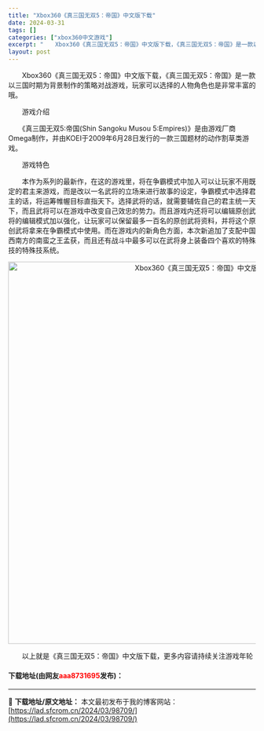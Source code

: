 ```yaml
---
title: "Xbox360《真三国无双5：帝国》中文版下载"
date: 2024-03-31
tags: []
categories: ["xbox360中文游戏"]
excerpt: "　　Xbox360《真三国无双5：帝国》中文版下载，《真三国无双5：帝国》是一款以三国时期为背景制作的策略对战游戏，玩家可以选择的人物角色也是非常丰富的哦。 　　游戏介绍 　　《真三国无双5:帝国(Shin Sangoku Musou 5:Empires)》是由游戏厂商Omega制作，并由KOEI于&hellip;"
layout: post
---
```


 <p>　　Xbox360《真三国无双5：帝国》中文版下载，《真三国无双5：帝国》是一款以三国时期为背景制作的策略对战游戏，玩家可以选择的人物角色也是非常丰富的哦。</p> <p>　　游戏介绍</p> <p>　　《真三国无双5:帝国(Shin Sangoku Musou 5:Empires)》是由游戏厂商Omega制作，并由KOEI于2009年6月28日发行的一款三国题材的动作割草类游戏。</p> <p>　　游戏特色</p> <p>　　本作为系列的最新作，在这的游戏里，将在争霸模式中加入可以让玩家不用既定的君主来游戏，而是改以一名武将的立场来进行故事的设定，争霸模式中选择君主的话，将运筹帷幄目标直指天下。选择武将的话，就需要辅佐自己的君主统一天下，而且武将可以在游戏中改变自己效忠的势力。而且游戏内还将可以编辑原创武将的编辑模式加以强化，让玩家可以保留最多一百名的原创武将资料，并将这个原创武将拿来在争霸模式中使用。而在游戏内的新角色方面，本次新追加了支配中国西南方的南蛮之王孟获，而且还有战斗中最多可以在武将身上装备四个喜欢的特殊技的特殊技系统。</p> <p align="center"><img align="" border="0" src="https://lad.sfcrom.cn/wp-content/uploads/2024/03/20240330_660841745fa80.jpg" width="778" alt="Xbox360《真三国无双5：帝国》中文版下载" /></p> <p>　　以上就是《真三国无双5：帝国》中文版下载，更多内容请持续关注游戏年轮</p> <p><h4>下载地址(由网友<font color="red">aaa8731695</font>发布)：</h4></p> 

---
📖 **下载地址/原文地址：** 本文最初发布于我的博客网站：[https://lad.sfcrom.cn/2024/03/98709/](https://lad.sfcrom.cn/2024/03/98709/)
